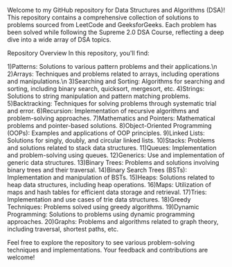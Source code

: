 Welcome to my GitHub repository for Data Structures and Algorithms (DSA)! This repository contains a comprehensive collection of solutions to problems sourced from LeetCode and GeeksforGeeks. Each problem has been solved while following the Supreme 2.0 DSA Course, reflecting a deep dive into a wide array of DSA topics.

Repository Overview
In this repository, you'll find:

1)Patterns: Solutions to various pattern problems and their applications.\n
2)Arrays: Techniques and problems related to arrays, including operations and manipulations.\n
3)Searching and Sorting: Algorithms for searching and sorting, including binary search, quicksort, mergesort, etc.
4)Strings: Solutions to string manipulation and pattern matching problems.
5)Backtracking: Techniques for solving problems through systematic trial and error.
6)Recursion: Implementation of recursive algorithms and problem-solving approaches.
7)Mathematics and Pointers: Mathematical problems and pointer-based solutions.
8)Object-Oriented Programming (OOPs): Examples and applications of OOP principles.
9)Linked Lists: Solutions for singly, doubly, and circular linked lists.
10)Stacks: Problems and solutions related to stack data structures.
11)Queues: Implementation and problem-solving using queues.
12)Generics: Use and implementation of generic data structures.
13)Binary Trees: Problems and solutions involving binary trees and their traversal.
14)Binary Search Trees (BSTs): Implementation and manipulation of BSTs.
15)Heaps: Solutions related to heap data structures, including heap operations.
16)Maps: Utilization of maps and hash tables for efficient data storage and retrieval.
17)Tries: Implementation and use cases of trie data structures.
18)Greedy Techniques: Problems solved using greedy algorithms.
19)Dynamic Programming: Solutions to problems using dynamic programming approaches.
20)Graphs: Problems and algorithms related to graph theory, including traversal, shortest paths, etc.

Feel free to explore the repository to see various problem-solving techniques and implementations. Your feedback and contributions are welcome!
